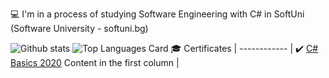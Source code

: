 
 💻 I'm in a process of studying Software Engineering with C# in SoftUni (Software University - softuni.bg)

![Github stats](https://github-readme-stats.vercel.app/api?username=tonchevaAleksandra&count_private=true&true&hide=issues&show_icons=true)
![Top Languages Card](https://github-readme-stats.vercel.app/api/top-langs/?username=YavorTsanev&layout=compact)
🎓 Certificates |
------------ |
✔️ [C# Basics 2020](https://softuni.bg/certificates/details/73363/829c2885) 
Content in the first column |

